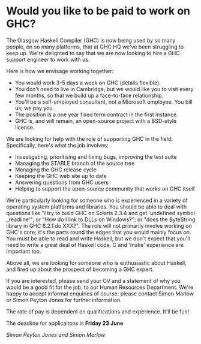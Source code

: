 # Would you like to be paid to work on GHC?



The Glasgow Haskell Compiler (GHC) is now being used by so many people,
on so many platforms, that at GHC HQ we've been struggling to keep up.
We're delighted to say that we are now looking to hire a GHC support
engineer to work with us.



Here is how we envisage working together:


- You would work 3-5 days a week on GHC (details flexible).
- You don't need to live in Cambridge, but we would like you to visit
  every few months, so that we build up a face-to-face relationship.
- You'll be a self-employed consultant, not a Microsoft employee.
  You bill us; we pay you.
- The position is a one year fixed term contract in the first instance.
- GHC is, and will remain, an open-source project with a BSD-style
  license.


We are looking for help with the role of supporting GHC in the field.
Specifically, here's what the job involves:


- Investigating, prioritising and fixing bugs, improving the test suite
- Managing the STABLE branch of the source tree
- Managing the GHC release cycle
- Keeping the GHC web site up to date
- Answering questions from GHC users
- Helping to support the open-source community that works on GHC itself


We're particularly looking for someone who is experienced in a variety
of operating system platforms and libraries. You should be able to deal
with questions like "I try to build GHC on Solaris 2.3.4 and get
\`undefined symbol \_readline'"; or "How do I link to DLLs on Windows?";
or "does the ByteString library in GHC 6.2.1 do XXX?".  The role will
not primarily involve working on GHC's core; it's the parts round the
edges that you would mainly focus on.  You must be able to read and
write Haskell, but we don't expect that you'll need to write a great
deal of Haskell code.  C and 'make' experience are important too.



Above all, we are looking for someone who is enthusiastic about Haskell,
and fired up about the prospect of becoming a GHC expert.



If you are interested, please send your CV and a statement of why you
would be a good fit for the job, to our Human Resources Department.
We're happy to accept informal enquiries of
course: please contact Simon Marlow or Simon Peyton Jones for further information. 



The rate of pay is dependent on qualifications and experience.  It'll be
fun!



The deadline for applicaitons is **Friday 23 June**



*Simon Peyton Jones and Simon Marlow*


